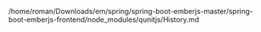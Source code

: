 /home/roman/Downloads/em/spring/spring-boot-emberjs-master/spring-boot-emberjs-frontend/node_modules/qunitjs/History.md